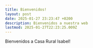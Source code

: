 ```yaml
---
title: Bienvenidos!
layout: post
date: 2025-01-27 23:23:47 +0200
description: Bienvenidos a nuestra web
lastmod: 2025-01-27T22:23:25.009Z
---
```


Bienvenidos a Casa Rural Isabel!
